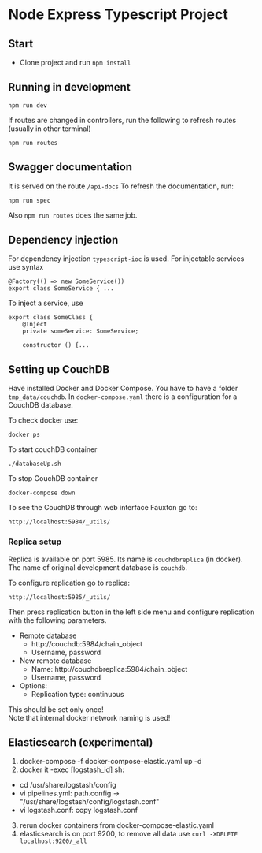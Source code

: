 # Node Express Typescript Project

## Start

- Clone project and run `npm install`

## Running in development
```
npm run dev
```

If routes are changed in controllers, run the following to refresh routes (usually in other terminal)
```
npm run routes
```

## Swagger documentation 

It is served on the route `/api-docs`
To refresh the documentation, run:
```
npm run spec
```
Also `npm run routes` does the same job.

## Dependency injection

For dependency injection `typescript-ioc` is used. For injectable services use syntax
```
@Factory(() => new SomeService())
export class SomeService { ...
```

To inject a service, use 
```
export class SomeClass {
    @Inject
    private someService: SomeService;

    constructor () {...
```

## Setting up CouchDB

Have installed Docker and Docker Compose. 
You have to have a folder `tmp_data/couchdb`.
In `docker-compose.yaml` there is a configuration for a CouchDB database.

To check docker use:
```
docker ps
```

To start couchDB container
```
./databaseUp.sh
```

To stop CouchDB container
```
docker-compose down
```

To see the CouchDB through web interface Fauxton go to:
```
http://localhost:5984/_utils/
``` 

### Replica setup

Replica is available on port 5985. Its name is `couchdbreplica` (in docker). The name of original development database is `couchdb`. 

To configure replication go to replica:

```
http://localhost:5985/_utils/
``` 

Then press replication button in the left side menu and configure replication with the following parameters.

- Remote database
    - http://couchdb:5984/chain_object
    - Username, password
- New remote database
    - Name: http://couchdbreplica:5984/chain_object
    - Username, password
- Options:
    - Replication type: continuous

This should be set only once!    
Note that internal docker network naming is used!


## Elasticsearch (experimental)

1) docker-compose -f docker-compose-elastic.yaml up -d
2) docker it -exec [logstash_id] sh:
- cd /usr/share/logstash/config
- vi pipelines.yml: path.config -> "/usr/share/logstash/config/logstash.conf"
- vi logstash.conf: copy logstash.conf
3) rerun docker containers from docker-compose-elastic.yaml
4) elasticsearch is on port 9200, to remove all data use `curl -XDELETE localhost:9200/_all`

 
